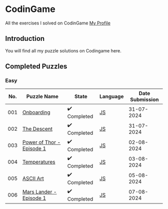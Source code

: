 # CodinGame

All the exercises I solved on CodinGame [My Profile](https://www.codingame.com/profile/7e7744b014fd49a86da5cc7b8f2c8dcb5169026)

## Introduction

You will find all my puzzle solutions on Codingame here.

## Completed Puzzles

### Easy

| No. | Puzzle Name                                                                                         | State                        | Language                                                                                                                         | Date Submission |
| --- | --------------------------------------------------------------------------------------------------- | -----------------------------| -------------------------------------------------------------------------------------------------------------------------------- | --------------- |
| 001 | [Onboarding](https://www.codingame.com/training/easy/onboarding)                                    | :heavy_check_mark: Completed | [JS](https://github.com/kirilyanev/CodinGame/blob/main/Puzzles/Easy/Onboarding/Javascript.js)                                    | 31-07-2024
| 002 | [The Descent](https://www.codingame.com/training/easy/the-descent)                                  | :heavy_check_mark: Completed | [JS](https://github.com/kirilyanev/CodinGame/blob/main/Puzzles/Easy/The%20descent/Javascript.js)                                 | 31-07-2024
| 003 | [Power of Thor - Episode 1](https://www.codingame.com/training/easy/power-of-thor-episode-1)        | :heavy_check_mark: Completed | [JS](https://github.com/kirilyanev/CodinGame/blob/main/Puzzles/Easy/Power%20of%20Thor%20-%20Episode%201/Javascript.js)           | 02-08-2024
| 004 | [Temperatures](https://www.codingame.com/training/easy/temperatures)                                | :heavy_check_mark: Completed | [JS](https://github.com/kirilyanev/CodinGame/blob/main/Puzzles/Easy/Temperatures/Javascript.js)                                  | 03-08-2024
| 005 | [ASCII Art](https://www.codingame.com/training/easy/ascii-art)                                      | :heavy_check_mark: Completed | [JS](https://github.com/kirilyanev/CodinGame/blob/main/Puzzles/Easy/ASCII%20Art/Javascript.js)                                   | 05-08-2024
| 006 | [Mars Lander - Episode 1](https://www.codingame.com/training/easy/mars-lander-episode-1)            | :heavy_check_mark: Completed | [JS](https://github.com/kirilyanev/CodinGame/blob/main/Puzzles/Easy/Mars%20Lander%20-%20Episode%201/Javascript.js)               | 07-08-2024
